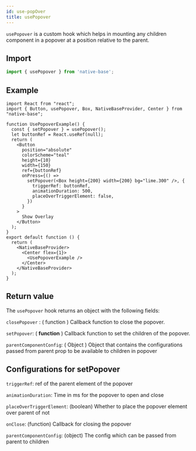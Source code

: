 ```yaml
---
id: use-popOver
title: usePopover
---
```


`usePopover` is a custom hook which helps in mounting any children component in a popover at a position relative to the parent.

## Import

```jsx
import { usePopover } from 'native-base';
```

## Example

```SnackPlayer name=usePopover%20Usage
import React from "react";
import { Button, usePopover, Box, NativeBaseProvider, Center } from "native-base";

function UsePopoverExample() {
  const { setPopover } = usePopover();
  let buttonRef = React.useRef(null);
  return (
    <Button
      position="absolute"
      colorScheme="teal"
      height={10}
      width={150}
      ref={buttonRef}
      onPress={() =>
        setPopover(<Box height={200} width={200} bg="lime.300" />, {
          triggerRef: buttonRef,
          animationDuration: 500,
          placeOverTriggerElement: false,
        })
      }
    >
      Show Overlay
    </Button>
  );
}
export default function () {
  return (
    <NativeBaseProvider>
      <Center flex={1}>
        <UsePopoverExample />
      </Center>
    </NativeBaseProvider>
  );
}
```

## Return value

The `usePopover` hook returns an object with the following fields:

`closePopover` : ( function ) Callback function to close the popover.

`setPopover`: ( **function** ) Callback function to set the children of the popover.

`parentComponentConfig`: ( Object ) Object that contains the configurations passed from parent prop to be available to children in popover

## Configurations for setPopover

`triggerRef`: ref of the parent element of the popover

`animationDuration`: Time in ms for the popover to open and close

`placeOverTriggerElement`: (boolean) Whether to place the popover element over parent of not

`onClose`: (function) Callback for closing the popover

`parentComponentConfig`: (object) The config which can be passed from parent to children
